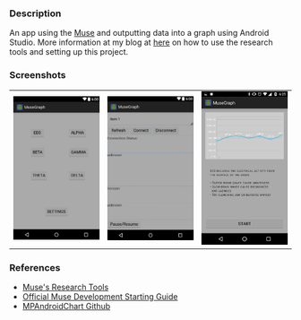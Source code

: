 ### Description
An app using the [Muse](http://www.choosemuse.com/) and outputting data into a graph using Android Studio.
More information at my blog at [here](https://jlam1.github.io/the-muse-project) on how to use the research tools and setting up this project.

### Screenshots
<table>
<tr>
<td><img src="/screenshots/menu.PNG" width = "250"/></td>
<td><img src="/screenshots/connection_settings.PNG" width = "250"/></td>
<td><img src="/screenshots/example2.png" width = "250"/></td>
</tr>
</table>

### References
* [Muse's Research Tools](http://dev.choosemuse.com/research-tools/getting-started)
* [Official Muse Development Starting Guide](http://developer.choosemuse.com/android/getting-started-with-libmuse-android)
* [MPAndroidChart Github](https://github.com/PhilJay/MPAndroidChart)

